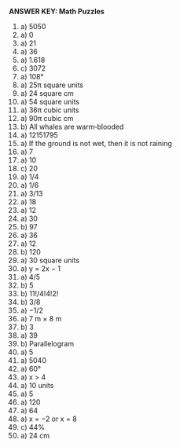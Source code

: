 **ANSWER KEY: Math Puzzles**

1. a) 5050
2. a) 0
3. a) 21
4. a) 36
5. a) 1.618
6. c) 3072
7. a) 108°
8. a) 25π square units
9. a) 24 square cm
10. a) 54 square units
11. a) 36π cubic units
12. a) 90π cubic cm
13. b) All whales are warm‑blooded
14. a) 12151795
15. a) If the ground is not wet, then it is not raining
16. a) 7
17. a) 10
18. c) 20
19. a) 1/4
20. a) 1/6
21. a) 3/13
22. a) 18
23. a) 12
24. a) 30
25. b) 97
26. a) 36
27. a) 12
28. b) 120
29. a) 30 square units
30. a) y = 2x − 1
31. a) 4/5
32. b) 5
33. b) 11!/4!4!2!
34. b) 3/8
35. a) −1/2
36. a) 7 m × 8 m
37. b) 3
38. a) 39
39. b) Parallelogram
40. a) 5
41. a) 5040
42. a) 60°
43. a) x > 4
44. a) 10 units
45. a) 5
46. a) 120
47. a) 64
48. a) x = −2 or x = 8
49. c) 44%
50. a) 24 cm 